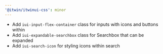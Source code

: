 ```yaml
---
'@itwin/itwinui-css': minor
---
```


- Add `iui-input-flex-container` class for inputs with icons and buttons within
- Add `iui-expandable-searchbox` class for Searchbox that can be expanded
- Add `iui-search-icon` for styling icons within search
